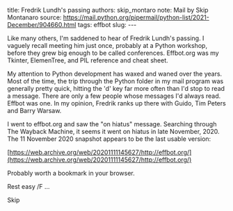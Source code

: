 title: Fredrik Lundh's passing
authors: skip_montaro
note: Mail by Skip Montanaro
source: https://mail.python.org/pipermail/python-list/2021-December/904660.html
tags: effbot
slug: ---

Like many others, I'm saddened to hear of Fredrik Lundh's passing. I
vaguely recall meeting him just once, probably at a Python workshop,
before they grew big enough to be called conferences. Effbot.org was
my Tkinter, ElemenTree, and PIL reference and cheat sheet.

My attention to Python development has waxed and waned over the years.
Most of the time, the trip through the Python folder in my mail
program was generally pretty quick, hitting the 'd' key far more often
than I'd stop to read a message. There are only a few people whose
messages I'd always read. Effbot was one. In my opinion, Fredrik ranks
up there with Guido, Tim Peters and Barry Warsaw.

I went to effbot.org and saw the "on hiatus" message. Searching
through The Wayback Machine, it seems it went on hiatus in late
November, 2020. The 11 November 2020 snapshot appears to be the last
usable version:

[https://web.archive.org/web/20201111145627/http://effbot.org/](https://web.archive.org/web/20201111145627/http://effbot.org/)

Probably worth a bookmark in your browser.

Rest easy /F ...

Skip